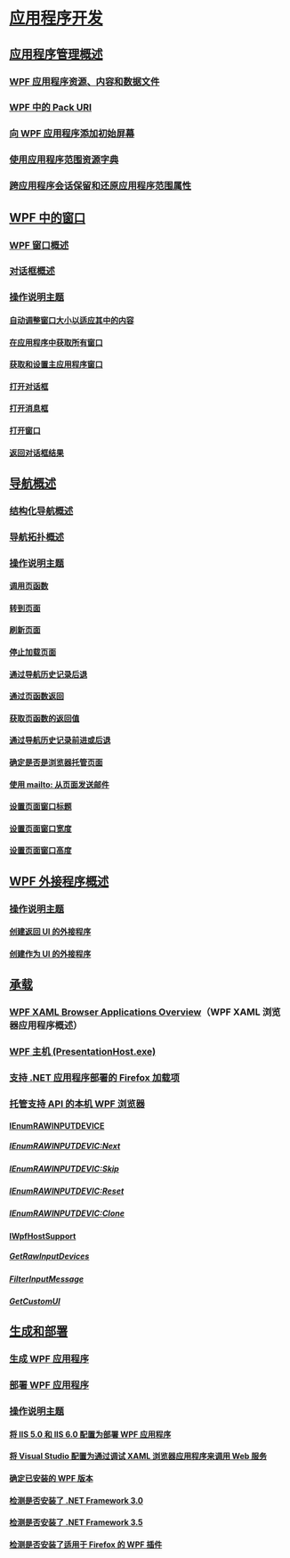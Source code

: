 # [应用程序开发](index.md)
## [应用程序管理概述](application-management-overview.md)
### [WPF 应用程序资源、内容和数据文件](wpf-application-resource-content-and-data-files.md)
### [WPF 中的 Pack URI](pack-uris-in-wpf.md)
### [向 WPF 应用程序添加初始屏幕](how-to-add-a-splash-screen-to-a-wpf-application.md)
### [使用应用程序范围资源字典](how-to-use-an-application-scope-resource-dictionary.md)
### [跨应用程序会话保留和还原应用程序范围属性](persist-and-restore-application-scope-properties.md)
## [WPF 中的窗口](windows-in-wpf-applications.md)
### [WPF 窗口概述](wpf-windows-overview.md)
### [对话框概述](dialog-boxes-overview.md)
### [操作说明主题](window-management-how-to-topics.md)
#### [自动调整窗口大小以适应其中的内容](how-to-automatically-size-a-window-to-fit-its-content.md)
#### [在应用程序中获取所有窗口](how-to-get-all-windows-in-an-application.md)
#### [获取和设置主应用程序窗口](how-to-get-and-set-the-main-application-window.md)
#### [打开对话框](how-to-open-a-dialog-box.md)
#### [打开消息框](how-to-open-a-message-box.md)
#### [打开窗口](how-to-open-a-window.md)
#### [返回对话框结果](how-to-return-a-dialog-box-result.md)
## [导航概述](navigation-overview.md)
### [结构化导航概述](structured-navigation-overview.md)
### [导航拓扑概述](navigation-topologies-overview.md)
### [操作说明主题](navigation-how-to-topics.md)
#### [调用页函数](how-to-call-a-page-function.md)
#### [转到页面](how-to-navigate-to-a-page.md)
#### [刷新页面](how-to-refresh-a-page.md)
#### [停止加载页面](how-to-stop-a-page-from-loading.md)
#### [通过导航历史记录后退](how-to-navigate-back-through-navigation-history.md)
#### [通过页函数返回](how-to-return-from-a-page-function.md)
#### [获取页函数的返回值](how-to-get-the-return-value-of-a-page-function.md)
#### [通过导航历史记录前进或后退](how-to-navigate-forward-or-back-through-navigation-history.md)
#### [确定是否是浏览器托管页面](how-to-determine-if-a-page-is-browser-hosted.md)
#### [使用 mailto: 从页面发送邮件](how-to-use-mailto-to-send-mail-from-a-page.md)
#### [设置页面窗口标题](how-to-set-the-title-of-a-window-from-a-page.md)
#### [设置页面窗口宽度](how-to-set-the-width-of-a-window-from-a-page.md)
#### [设置页面窗口高度](how-to-set-the-height-of-a-window-from-a-page.md)
## [WPF 外接程序概述](wpf-add-ins-overview.md)
### [操作说明主题](how-to-topics.md)
#### [创建返回 UI 的外接程序](how-to-create-an-add-in-that-returns-a-ui.md)
#### [创建作为 UI 的外接程序](how-to-create-an-add-in-that-is-a-ui.md)
## [承载](hosting-wpf-applications.md)
### [WPF XAML Browser Applications Overview](wpf-xaml-browser-applications-overview.md)（WPF XAML 浏览器应用程序概述）
### [WPF 主机 (PresentationHost.exe)](wpf-host-presentationhost-exe.md)
### [支持 .NET 应用程序部署的 Firefox 加载项](firefox-add-ons-to-support-net-application-deployment.md)
### [托管支持 API 的本机 WPF 浏览器](native-wpf-browser-hosting-support-apis.md)
#### [IEnumRAWINPUTDEVICE](ienumrawinputdevice.md)
##### [IEnumRAWINPUTDEVIC:Next](ienumrawinputdevic-next.md)
##### [IEnumRAWINPUTDEVIC:Skip](ienumrawinputdevic-skip.md)
##### [IEnumRAWINPUTDEVIC:Reset](ienumrawinputdevic-reset.md)
##### [IEnumRAWINPUTDEVIC:Clone](ienumrawinputdevic-clone.md)
#### [IWpfHostSupport](iwpfhostsupport.md)
##### [GetRawInputDevices](getrawinputdevices.md)
##### [FilterInputMessage](filterinputmessage.md)
##### [GetCustomUI](getcustomui.md)
## [生成和部署](building-and-deploying-wpf-applications.md)
### [生成 WPF 应用程序](building-a-wpf-application-wpf.md)
### [部署 WPF 应用程序](deploying-a-wpf-application-wpf.md)
### [操作说明主题](build-and-deploy-how-to-topics.md)
#### [将 IIS 5.0 和 IIS 6.0 配置为部署 WPF 应用程序](how-to-configure-iis-5-0-and-iis-6-0-to-deploy-wpf-applications.md)
#### [将 Visual Studio 配置为通过调试 XAML 浏览器应用程序来调用 Web 服务](configure-vs-to-debug-a-xaml-browser-to-call-a-web-service.md)
#### [确定已安装的 WPF 版本](how-to-determine-the-installed-version-of-wpf.md)
#### [检测是否安装了 .NET Framework 3.0](how-to-detect-whether-the-net-framework-3-0-is-installed.md)
#### [检测是否安装了 .NET Framework 3.5](how-to-detect-whether-the-net-framework-3-5-is-installed.md)
#### [检测是否安装了适用于 Firefox 的 WPF 插件](how-to-detect-whether-the-wpf-plug-in-for-firefox-is-installed.md)
